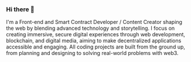 ### Hi there 👋

I'm a Front-end and Smart Contract Developer / Content Creator shaping the web by blending advanced technology and storytelling. I focus on creating immersive, secure digital experiences through web development, blockchain, and digital media, aiming to make decentralized applications accessible and engaging. All coding projects are built from the ground up, from planning and designing to solving real-world problems with web3.
